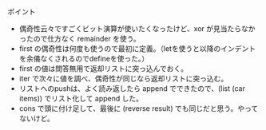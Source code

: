 ポイント

- 偶奇性云々ですごくビット演算が使いたくなったけど、xor が見当たらなかったので仕方なく remainder を使う。
- first の偶奇性は何度も使うので最初に定義。（letを使うと以降のインデントを余儀なくされるのでdefineを使った。）
- first の値は問答無用で返却リストに突っ込んでおく。
- iter で次々に値を調べ、偶奇性が同じなら返却リストに突っ込む。
- リストへのpushは、よく読み返したら append でできたので、(list (car items)) でリスト化して append した。
 - cons で頭に付け足して、最後に (reverse result) でも同じだと思う。やってないけど。

